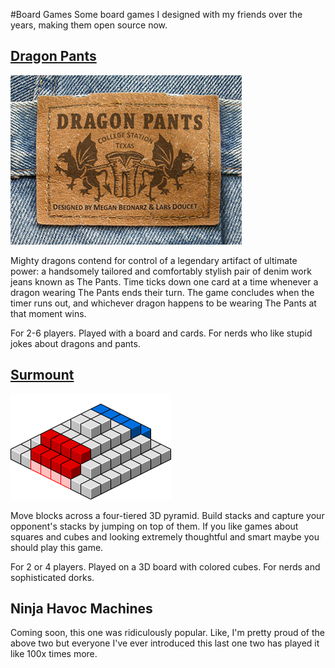 #Board Games
Some board games I designed with my friends over the years, making them open source now.

## [Dragon Pants](/dragon_pants)

![](/dragon_pants/images/logo_color.png)

Mighty dragons contend for control of a legendary artifact of ultimate power: a handsomely tailored and comfortably stylish pair of denim work jeans known as The Pants. Time ticks down one card at a time whenever a dragon wearing The Pants ends their turn. The game concludes when the timer runs out, and whichever dragon happens to be wearing The Pants at that moment wins.

For 2-6 players. Played with a board and cards. For nerds who like stupid jokes about dragons and pants.

## [Surmount](/surmount)

![](/surmount/images/board_2player_blocks.png)

Move blocks across a four-tiered 3D pyramid. Build stacks and capture your opponent's stacks by jumping on top of them. If you like games about squares and cubes and looking extremely thoughtful and smart maybe you should play this game.

For 2 or 4 players. Played on a 3D board with colored cubes. For nerds and sophisticated dorks.

## Ninja Havoc Machines

Coming soon, this one was ridiculously popular. Like, I'm pretty proud of the above two but everyone I've ever introduced this last one two has played it like 100x times more.

